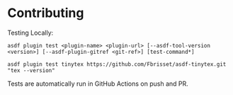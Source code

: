 # Contributing

Testing Locally:

```shell
asdf plugin test <plugin-name> <plugin-url> [--asdf-tool-version <version>] [--asdf-plugin-gitref <git-ref>] [test-command*]

asdf plugin test tinytex https://github.com/Fbrisset/asdf-tinytex.git "tex --version"
```

Tests are automatically run in GitHub Actions on push and PR.
